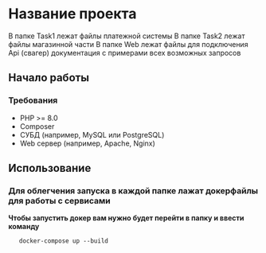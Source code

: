 # Название проекта

В папке Task1 лежат файлы платежной системы
В папке Task2 лежат файлы магазинной части
В папке Web лежат файлы для подключения Api (свагер) документация с примерами всех возможных запросов

## Начало работы

### Требования

- PHP >= 8.0
- Composer
- СУБД (например, MySQL или PostgreSQL)
- Web сервер (например, Apache, Nginx)

## Использование

### Для облегчения запуска в каждой папке лажат докерфайлы для работы с сервисами

 **Чтобы запустить докер вам нужно будет перейти в папку и ввести команду**

   ```shell
      docker-compose up --build
   ```

